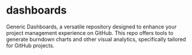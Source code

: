 # dashboards
Generic Dashboards, a versatile repository designed to enhance your project management experience on GitHub. This repo offers tools to generate burndown charts and other visual analytics, specifically tailored for GitHub projects. 
